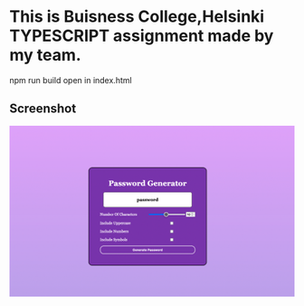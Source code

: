# This is Buisness College,Helsinki TYPESCRIPT assignment made by my team.

npm run build
open in index.html

## Screenshot

![screenshot](Screenshot.png?raw=true 'Screenshot of password generator application')
